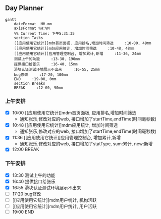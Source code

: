 ## Day Planner
```mermaid
gantt
    dateFormat  HH-mm
    axisFormat %H:%M
    %% Current Time: 下午5:31:35
    section Tasks
    [[应用使用它统计]]mdm首页面板, 应用排名,增加时间筛选     :10-00, 48mm
    [[应用使用它统计]]mdm应用统计, 增加时间筛选     :10-48, 48mm
    [[应用使用它统计]]应用管理控制台, 增加累计,新增     :11-36, 24mm
    测试上午的功能     :13-30, 190mm
    提供接口给张乐     :16-40, 15mm
    滑块认证测试环境展示不出来     :16-55, 25mm
    bug修改     :17-20, 100mm
    END     :19-00, 0mm
    section Breaks
    BREAK     :12-00, 90mm
```

### 上午安排
- [x] 10:00 [[应用使用它统计]]mdm首页面板, 应用排名,增加时间筛选
	- 通知张乐,修改对应的web, 接口增加了startTime,endTime(时间毫秒数)
- [x] 10:48 [[应用使用它统计]]mdm应用统计, 增加时间筛选
	- 通知张乐,修改对应的web, 接口增加了startTime,endTime(时间毫秒数)
- [x] 11:36 [[应用使用它统计]]应用管理控制台, 增加累计,新增
	- 通知张乐,修改对应的web, 接口增加了statType, sum:累计, new:新增
- [x] 12:00 BREAK

### 下午安排
- [x] 13:30 测试上午的功能
- [x] 16:40 提供接口给张乐
- [x] 16:55 滑块认证测试环境展示不出来
- [ ] 17:20 bug修改
- [ ] [[应用使用它统计]]mdm用户统计, 机构活跃
- [ ] [[应用使用它统计]]mdm用户统计, 用户活跃
- [ ] 19:00 END